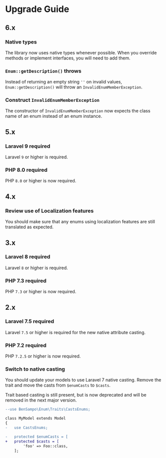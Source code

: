 # Upgrade Guide

## 6.x

### Native types

The library now uses native types whenever possible.
When you override methods or implement interfaces, you will need to add them.

### `Enum::getDescription()` throws

Instead of returning an empty string `''` on invalid values,
`Enum::getDescription()` will throw an `InvalidEnumMemberException`.

### Construct `InvalidEnumMemberException`

The constructor of `InvalidEnumMemberException` now expects the class name
of an enum instead of an enum instance.

## 5.x

### Laravel 9 required

Laravel `9` or higher is required.

### PHP 8.0 required

PHP `8.0` or higher is now required.

## 4.x

### Review use of Localization features

You should make sure that any enums using localization features are still translated as expected.

## 3.x

### Laravel 8 required

Laravel `8` or higher is required.

### PHP 7.3 required

PHP `7.3` or higher is now required.

## 2.x

### Laravel 7.5 required

Laravel `7.5` or higher is required for the new native attribute casting.

### PHP 7.2 required

PHP `7.2.5` or higher is now required.

### Switch to native casting

You should update your models to use Laravel 7 native casting. Remove the trait and
move the casts from `$enumCasts` to `$casts`.

Trait based casting is still present, but is now deprecated and will be removed in the next major version.

```diff
--use BenSampo\Enum\Traits\CastsEnums;

class MyModel extends Model
{
-   use CastsEnums;

-   protected $enumCasts = [
+   protected $casts = [
        'foo' => Foo::class,
    ];
```
